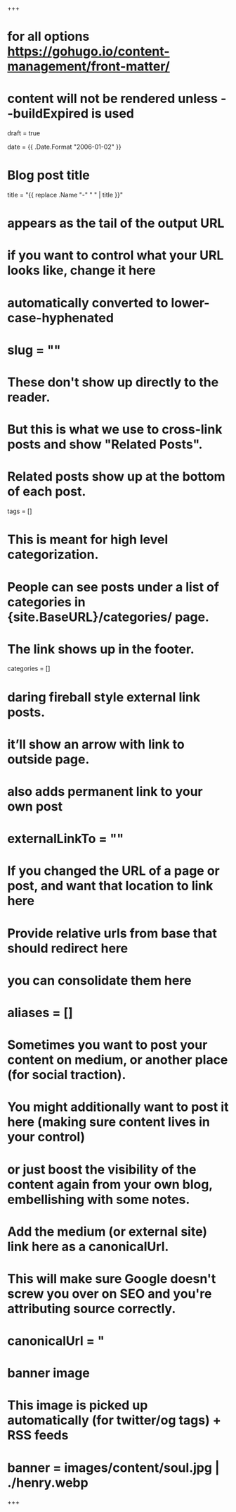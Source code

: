 +++
# for all options https://gohugo.io/content-management/front-matter/

# content will not be rendered unless --buildExpired is used
draft = true

date = {{ .Date.Format "2006-01-02" }}

# Blog post title
title = "{{ replace .Name "-" " " | title }}"

# appears as the tail of the output URL
# if you want to control what your URL looks like, change it here
# automatically converted to lower-case-hyphenated
# slug = ""

# These don't show up directly to the reader.
# But this is what we use to cross-link posts and show "Related Posts".
# Related posts show up at the bottom of each post.
tags = []

# This is meant for high level categorization.
# People can see posts under a list of categories in {site.BaseURL}/categories/ page.
# The link shows up in the footer.
categories = []

# daring fireball style external link posts.
# it’ll show an arrow with link to outside page.
# also adds permanent link to your own post
# externalLinkTo = ""

# If you changed the URL of a page or post, and want that location to link here
# Provide relative urls from base that should redirect here
# you can consolidate them here
# aliases = []

# Sometimes you want to post your content on medium, or another place (for social traction).
# You might additionally want to post it here (making sure content lives in your control)
# or just boost the visibility of the content again from your own blog, embellishing with some notes.

# Add the medium (or external site) link here as a canonicalUrl.
# This will make sure Google doesn't screw you over on SEO and you're attributing source correctly.
# canonicalUrl = "

# banner image
# This image is picked up automatically (for twitter/og tags) + RSS feeds
# banner = images/content/soul.jpg | ./henry.webp
+++

<!---
See https://blog.jkl.gg/henry-jekyll-theme/ for details on how to use Henry
--->
